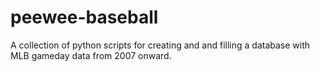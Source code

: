 peewee-baseball
===============

A collection of python scripts for creating and and filling a database with MLB gameday data from 2007 onward.
